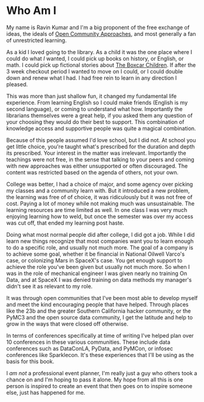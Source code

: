 # Who Am I
My name is Ravin Kumar and I'm a big proponent of the free exchange of ideas, the ideals of
[Open Community Approaches](https://en.wikiversity.org/wiki/Open_community_approach), and 
most generally a fan of unrestricted learning.

As a kid I loved going to the library. As a child it was the one place where I could do what *I* 
wanted, I could pick up books on history, or English, or math. I could pick up fictional stories
about [The Boxcar Children](https://en.wikipedia.org/wiki/The_Boxcar_Children). If after the 3 week
checkout period I wanted to move on I could, or I could double down and renew what I had. I had free
rein to learn in any direction I pleased.

This was more than just shallow fun, it changed my fundamental life experience. From learning
English so I could make friends (English is my second language), or coming to understand 
what how. Importantly the librarians themselves were a great help, if you asked them any question
of your choosing they would do their best to support. This combination of knowledge access and 
supportive people was quite a magical combination.

Because of this people assumed I'd love school, but I did not. At school you get little choice,
you're taught what's prescribed for the duration and depth its prescribed. Your interest in the 
matter was irrelevant. Importantly the teachings were not free, in the sense that talking to your
peers and coming with new approaches was either unsupported or often discouraged. The content 
was restricted based on the agenda of others, not your own.

College was better, I had a choice of major, and some agency over picking my classes and a community
learn with. But it introduced a new problem, the learning was free of of choice, it was ridiculously
but it was not free of cost. Paying a lot of money while not making much was unsustainable.
The learning resources are time limited as well. In one class I was very much enjoying
learning how to weld, but once the semester was over my access was cut off, that ended
my learning post haste.

Doing what most normal people did after college, I did got a job. While I did learn new things
recognize that most companies want you to learn enough to do a specific role, and usually not 
much more. The goal of a company is to achieve some goal, whether it be financial in
National Oilwell Varco's case, or colonizing Mars in SpaceX's case. You get enough support
to achieve the role you've been given but usually not much more. So when I was in the role of
mechanical engineer I was given nearly no training On Data, and at SpaceX I was denied training
on data methods my manager's didn't see it as relevant to my role.

It was through open communities that I've been most able to develop myself and meet the kind
encouraging people that have helped. Through places like the 23b and the greater Southern
California hacker community, or the PyMC3 and the open source data community, I get the latitude
and help to grow in the ways that were closed off otherwise.

In terms of conferences specifically at time of writing I've helped plan over 10 conferences
in these various communities. These include data conferences such as DataConLA, PyData, and PyMCon,
or infosec conferences like Sparklecon. It's these experiences that I'll be using as the basis 
for this book. 

I *am not*  a professional event planner, I'm really just a guy who others took a chance on and
I'm hoping to pass it alone. My hope from all this is one person is inspired to create an event that
then goes on to inspire someone else, just has happened for me.
